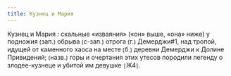```yaml
---
title: Кузнец и Мария
---
```


Кузнец и Мария
: скальные «изваяния» («он» выше, «она» ниже) у подножия ⦅зап.⦆ обрыва ⦅с-зап.⦆ отрога ⦅г.⦆ Демерджи#1, над тропой, идущей от каменного хаоса на месте ⦅б.⦆ деревни Демерджи к Долине Привидений; ⦅назв.⦆ горы и очертания этих утесов породили легенду о злодее-кузнеце и убитой им девушке ⦃Ж4⦄.
